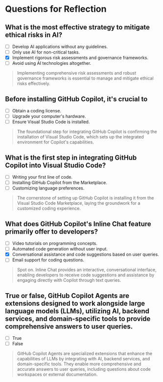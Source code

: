 # Questions for Reflection

## What is the most effective strategy to mitigate ethical risks in AI?

- [ ] Develop AI applications without any guidelines.
- [ ] Only use AI for non-critical tasks.
- [x] Implement rigorous risk assessments and governance frameworks.
- [ ] Avoid using AI technologies altogether.

> Implementing comprehensive risk assessments and robust governance frameworks is essential to manage and mitigate ethical risks effectively.

## Before installing GitHub Copilot, it's crucial to

- [ ] Obtain a coding license.
- [ ] Upgrade your computer's hardware.
- [ ] Ensure Visual Studio Code is installed.

> The foundational step for integrating GitHub Copilot is confirming the installation of Visual Studio Code, which sets up the integrated environment for Copilot's capabilities.

## What is the first step in integrating GitHub Copilot into Visual Studio Code?

- [ ] Writing your first line of code.
- [ ] Installing GitHub Copilot from the Marketplace.
- [ ] Customizing language preferences.

> The cornerstone of setting up GitHub Copilot is installing it from the Visual Studio Code Marketplace, laying the groundwork for a customized coding experience.

## What does GitHub Copilot's Inline Chat feature primarily offer to developers?

- [ ] Video tutorials on programming concepts.
- [ ] Automated code generation without user input.
- [x] Conversational assistance and code suggestions based on user queries.
- [ ] Email support for coding questions.

> Spot on. Inline Chat provides an interactive, conversational interface, enabling developers to receive code suggestions and assistance by engaging directly with Copilot through text queries.

## True or false, GitHub Copilot Agents are extensions designed to work alongside large language models (LLMs), utilizing AI, backend services, and domain-specific tools to provide comprehensive answers to user queries.  

- [ ] True
- [ ] False

> GitHub Copilot Agents are specialized extensions that enhance the capabilities of LLMs by integrating with AI, backend services, and domain-specific tools. They enable more comprehensive and accurate answers to user queries, including questions about code workspaces or external documentation.  
